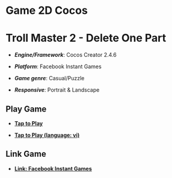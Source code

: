 # Game 2D Cocos

# Troll Master 2 - Delete One Part

- **_Engine/Framework_**: Cocos Creator 2.4.6

- **_Platform_**: Facebook Instant Games

- **_Game genre_**: Casual/Puzzle

- **_Responsive_**: Portrait & Landscape

## Play Game

- [**Tap to Play**](https://kidcry0x.github.io/Troll-Master-2-Delete-One-Part/Troll_Master_2_en_version/)

- [**Tap to Play (language: vi)**](https://kidcry0x.github.io/Troll-Master-2-Delete-One-Part/Troll_Master_2_vi_version/)

## Link Game

- [**Link: Facebook Instant Games**](https://www.facebook.com/gaming/play/609835769995647/)
